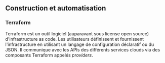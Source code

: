 ## Construction et automatisation

### Terraform

Terraform est un outil logiciel (auparavant sous license open source) d'infrastructure as code. Les
utilisateurs définissent et fournissent l'infrastructure en utilisant un langage de configuration
déclaratif ou du JSON. Il communique avec les APIs des différents services clouds via des composants
Terraform appelés *providers*.
